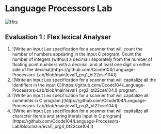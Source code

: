 # Language Processors Lab

[![Hits](https://hits.seeyoufarm.com/api/count/incr/badge.svg?url=https%3A%2F%2Fgithub.com%2FCcode104%2FLanguage-Processors-Lab&count_bg=%2379C83D&title_bg=%23555555&icon=&icon_color=%23E7E7E7&title=Number+Of+Visitors&edge_flat=false)](https://hits.seeyoufarm.com)

## Evaluation 1 : Flex lexical Analyser
<ol>
<li> 
  ![Write an input Lex specification for a scanner that will count the number of numbers appearing in
the input C program. Count the number of integers (without a decimal) separately from the number
of floating point numbers with a decimal, and at least one digit on either side of the decimal](https://github.com/Ccode104/Language-Processors-Lab/blob/main/eval1_prg1_bt22cse104.l)
</li>
  <li>![Write an input Lex specification for a scanner that will capitalize all the identifiers in the input C](https://github.com/Ccode104/Language-Processors-Lab/blob/main/eval1_prg2_bt22cse104.l)
program.</li>
<li>![Write an input Lex specification for a scanner that will capitalize all comments in C program.](https://github.com/Ccode104/Language-Processors-Lab/blob/main/eval1_prg3_bt22cse104.l)
</li>
  <li>![Write an input Lex specification for a scanner that will capitalize all character literals and string
literals input in C program](https://github.com/Ccode104/Language-Processors-Lab/blob/main/eval1_prg4_bt22cse104.l)
  </li>
</ol>

